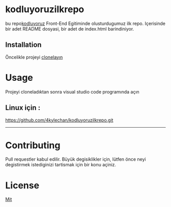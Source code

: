 # kodluyoruzilkrepo
bu repo[kodluyoruz](www.kodluyoruz.com) Front-End Egitiminde olusturdugumuz ilk repo. Içerisinde bir adet
README dosyasi, bir adet de index.html barindiniyor.

## Installation

Öncelikle projeyi [clonelayın](https://github.com/4kylechan/kodluyoruzilkrepo.git)

# Usage

Projeyi cloneladıktan sonra visual studio code programında açın 

Linux için : 
---
https://github.com/4kylechan/kodluyoruzilkrepo.git

***

# Contributing

Pull requestler kabul edilir. Büyük degisiklikler için, lütfen önce neyi degistirmek
istediginizi tartismak için bir konu açiniz.

# License

[Mit](https://choosealicense.com/licenses/mit/)

